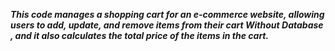 ***This code manages a shopping cart for an e-commerce website, allowing users to add, update, and remove items from their cart Without Database , and it also calculates the total price of the items in the cart.***
